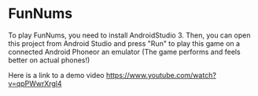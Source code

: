 # FunNums
To play FunNums, you need to install AndroidStudio 3. 
Then, you can open this project from Android Studio and press "Run" 
to play this game on a connected Android Phoneor an emulator 
(The game performs and feels better on actual phones!)

Here is a link to a demo video
https://www.youtube.com/watch?v=qpPWwrXrgl4
